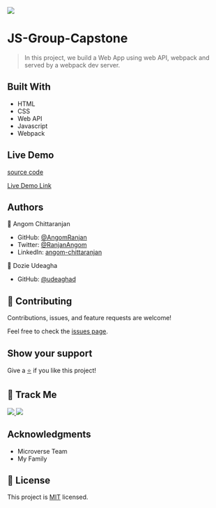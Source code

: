 [![](https://img.shields.io/badge/Micronaut-Angom%20Chittaranjan-blue)](https://github.com/AngomRanjan)

# JS-Group-Capstone

> In this project, we build a Web App using web API, webpack and served by a webpack dev server.

## Built With

- HTML
- CSS
- Web API
- Javascript
- Webpack

## Live Demo
[source code](git@github.com:AngomRanjan/JS-Group-Capstone.git)

[Live Demo Link](https://angomranjan.github.io/JS-Group-Capstone/)

## Authors

👤 Angom Chittaranjan

- GitHub: [@AngomRanjan](https://github.com/AngomRanjan)
- Twitter: [@RanjanAngom](https://twitter.com/RanjanAngom)
- LinkedIn: [angom-chittaranjan](https://linkedin.com/in/angom-chittaranjan)

👤 Dozie Udeagha

- GitHub: [@udeaghad](https://github.com/udeaghad)

## 🤝 Contributing

Contributions, issues, and feature requests are welcome!

Feel free to check the [issues page](https://github.com/AngomRanjan/JS-Group-Capstone/issues).

## Show your support

Give a [⭐️](https://github.com/AngomRanjan/JS-Group-Capstone/stargazers) if you like this project!

## :footprints: Track Me

<a href="https://twitter.com/RanjanAngom?ref_src=twsrc%5Etfw" class="twitter-follow-button" data-show-count="false">
<img src="https://img.shields.io/badge/-@RanjanAngom-blue?style=flat&logo=twitter&logoColor=white">
</a>

<a class="github-button" href="https://github.com/AngomRanjan" aria-label="Follow @AngomRanjan on GitHub">
 <img src="https://img.shields.io/badge/-@AngomRanjan-green?style=flat&logo=github&logoColor=white">
</a>

## Acknowledgments
- Microverse Team
- My Family

## 📝 License

This project is [MIT](LICENSE) licensed.

